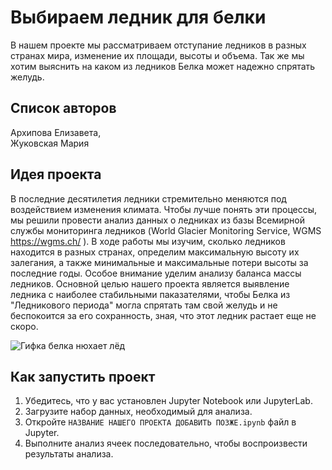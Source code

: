 # Выбираем ледник для белки

В нашем проекте мы рассматриваем отступание ледников в разных странах мира, изменение их площади, высоты и объема. Так же мы хотим выяснить на каком из ледников Белка может надежно спрятать желудь.


## Список авторов

Архипова Елизавета,  
Жуковская Мария

## Идея проекта

В последние десятилетия ледники стремительно меняются под воздействием изменения климата. Чтобы лучше понять эти процессы, мы решили провести анализ данных о ледниках из базы Всемирной службы мониторинга ледников (World Glacier Monitoring Service, WGMS https://wgms.ch/ ).
В ходе работы мы изучим, сколько ледников находится в разных странах, определим максимальную высоту их залегания, а также минимальные и максимальные потери высоты за последние годы. Особое внимание уделим анализу баланса массы ледников.
Основной целью нашего проекта является выявление ледника с наиболее стабильными паказателями, чтобы Белка из "Ледникового периода" могла спрятать там свой желудь и не беспокоится за его сохранность, зная, что этот ледник растает еще не скоро.  


![Гифка белка нюхает лёд](https://i.yapx.ru/ILzg7.gif)


## Как запустить проект

1. Убедитесь, что у вас установлен Jupyter Notebook или JupyterLab.
2. Загрузите набор данных, необходимый для анализа.
3. Откройте `НАЗВАНИЕ НАШЕГО ПРОЕКТА ДОБАВИТЬ ПОЗЖЕ.ipynb` файл в Jupyter.
4. Выполните анализ ячеек последовательно, чтобы воспроизвести результаты анализа.

